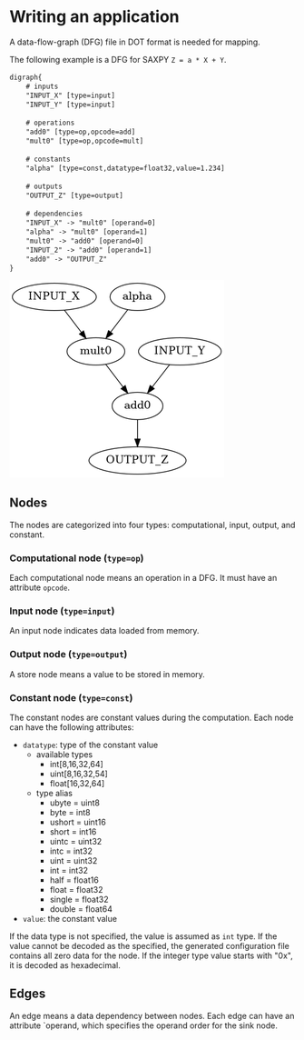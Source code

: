 # Writing an application
A data-flow-graph (DFG) file in DOT format is needed for mapping.

The following example is a DFG for SAXPY `Z = a * X + Y`.

```
digraph{
	# inputs
	"INPUT_X" [type=input]
	"INPUT_Y" [type=input]

	# operations
	"add0" [type=op,opcode=add]
	"mult0" [type=op,opcode=mult]

	# constants
	"alpha" [type=const,datatype=float32,value=1.234]

	# outputs
	"OUTPUT_Z" [type=output]

	# dependencies
	"INPUT_X" -> "mult0" [operand=0]
	"alpha" -> "mult0" [operand=1]
	"mult0" -> "add0" [operand=0]
	"INPUT_2" -> "add0" [operand=1]
	"add0" -> "OUTPUT_Z"
}
```

![DFG_SAXPY](./assets/saxpy.png)


## Nodes 
The nodes are categorized into four types: computational, input, output, and constant.

### Computational node (`type=op`)
Each computational node means an operation in a DFG. It must have an attribute `opcode`.

### Input node (`type=input`)
An input node indicates data loaded from memory.

### Output node (`type=output`)
A store node means a value to be stored in memory.

### Constant node (`type=const`)
The constant nodes are constant values during the computation.
Each node can have the following attributes:

* `datatype`: type of the constant value
	* available types
		* int[8,16,32,64]
		* uint[8,16,32,54]
		* float[16,32,64]
	* type alias
		* ubyte = uint8
		* byte = int8
		* ushort = uint16
		* short = int16
		* uintc = uint32
		* intc = int32
		* uint = uint32
		* int = int32
		* half = float16
		* float = float32
		* single = float32
		* double = float64
* `value`: the constant value

If the data type is not specified, the value is assumed as `int` type.
If the value cannot be decoded as the specified, the generated configuration file contains all zero data for the node. 
If the integer type value starts with "0x", it is decoded as hexadecimal.

## Edges
An edge means a data dependency between nodes.
Each edge can have an attribute `operand, which specifies the operand order for the sink node.
